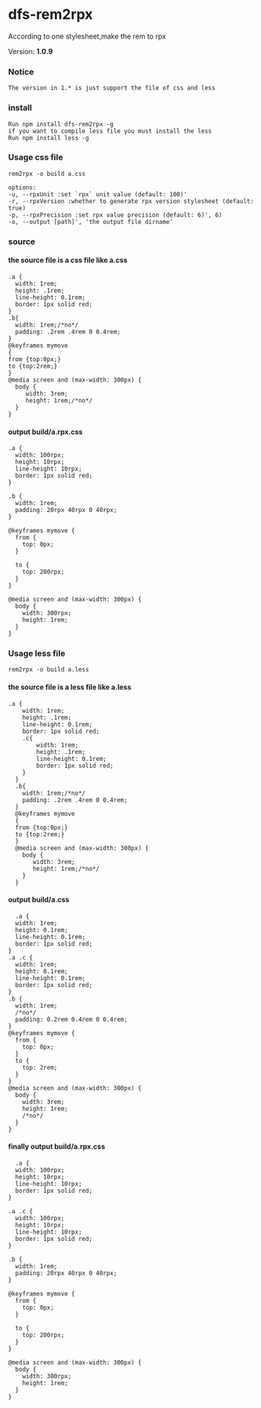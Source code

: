 # dfs-rem2rpx

According to one stylesheet,make the rem to rpx

Version: **1.0.9**
### Notice 
    The version in 1.* is just support the file of css and less

### install 
    Run npm install dfs-rem2rpx -g
    if you want to compile less file you must install the less
    Run npm install less -g

### Usage css file
```
rem2rpx -o build a.css

options:
-u, --rpxUnit :set `rpx` unit value (default: 100)'
-r, --rpxVersion :whether to generate rpx version stylesheet (default: true)
-p, --rpxPrecision :set rpx value precision (default: 6)', 6)
-o, --output [path]', 'the output file dirname'
```

### source
#### the source file is a css file like a.css
```
.a {
  width: 1rem;
  height: .1rem;
  line-height: 0.1rem;
  border: 1px solid red;
}
.b{
  width: 1rem;/*no*/
  padding: .2rem .4rem 0 0.4rem;
}
@keyframes mymove
{
from {top:0px;}
to {top:2rem;}
}
@media screen and (max-width: 300px) {
  body {
     width: 3rem;
     height: 1rem;/*no*/
  }
}
```

#### output  build/a.rpx.css
```
.a {
  width: 100rpx;
  height: 10rpx;
  line-height: 10rpx;
  border: 1px solid red;
}

.b {
  width: 1rem;
  padding: 20rpx 40rpx 0 40rpx;
}

@keyframes mymove {
  from {
    top: 0px;
  }

  to {
    top: 200rpx;
  }
}

@media screen and (max-width: 300px) {
  body {
    width: 300rpx;
    height: 1rem;
  }
}
```
### Usage less file

```
rem2rpx -o build a.less
```
#### the source file is a less file like a.less
```
.a {
    width: 1rem;
    height: .1rem;
    line-height: 0.1rem;
    border: 1px solid red;
    .c{
        width: 1rem;
        height: .1rem;
        line-height: 0.1rem;
        border: 1px solid red;
    }
  }
  .b{
    width: 1rem;/*no*/
    padding: .2rem .4rem 0 0.4rem;
  }
  @keyframes mymove
  {
  from {top:0px;}
  to {top:2rem;}
  }
  @media screen and (max-width: 300px) {
    body {
       width: 3rem;
       height: 1rem;/*no*/
    }
  }
  ```

#### output  build/a.css
```
  .a {
  width: 1rem;
  height: 0.1rem;
  line-height: 0.1rem;
  border: 1px solid red;
}
.a .c {
  width: 1rem;
  height: 0.1rem;
  line-height: 0.1rem;
  border: 1px solid red;
}
.b {
  width: 1rem;
  /*no*/
  padding: 0.2rem 0.4rem 0 0.4rem;
}
@keyframes mymove {
  from {
    top: 0px;
  }
  to {
    top: 2rem;
  }
}
@media screen and (max-width: 300px) {
  body {
    width: 3rem;
    height: 1rem;
    /*no*/
  }
}

  ```

#### finally output  build/a.rpx.css

```
  .a {
  width: 100rpx;
  height: 10rpx;
  line-height: 10rpx;
  border: 1px solid red;
}

.a .c {
  width: 100rpx;
  height: 10rpx;
  line-height: 10rpx;
  border: 1px solid red;
}

.b {
  width: 1rem;
  padding: 20rpx 40rpx 0 40rpx;
}

@keyframes mymove {
  from {
    top: 0px;
  }

  to {
    top: 200rpx;
  }
}

@media screen and (max-width: 300px) {
  body {
    width: 300rpx;
    height: 1rem;
  }
}
  ```
